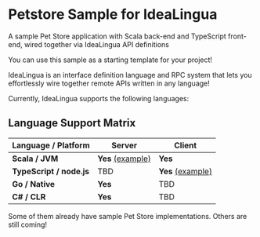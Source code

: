 Petstore Sample for IdeaLingua
==============================

A sample Pet Store application with Scala back-end and TypeScript front-end, wired together via IdeaLingua API definitions

You can use this sample as a starting template for your project!

IdeaLingua is an interface definition language and RPC system that lets you effortlessly wire together remote APIs written in any language!

Currently, IdeaLingua supports the following languages:

Language Support Matrix
-----------------------

| Language / Platform | Server | Client  |
|-----------|----------------------------|----------------------------|
| **Scala / JVM**          | **Yes** [(example)](./servers/scala-jvm-server) | **Yes** |
| **TypeScript / node.js** | TBD     | **Yes** [(example)](./clients/typescript-node-client) |
| **Go / Native**          | **Yes** | TBD |
| **C# / CLR**             | **Yes** | TBD |

Some of them already have sample Pet Store implementations. Others are still coming!
